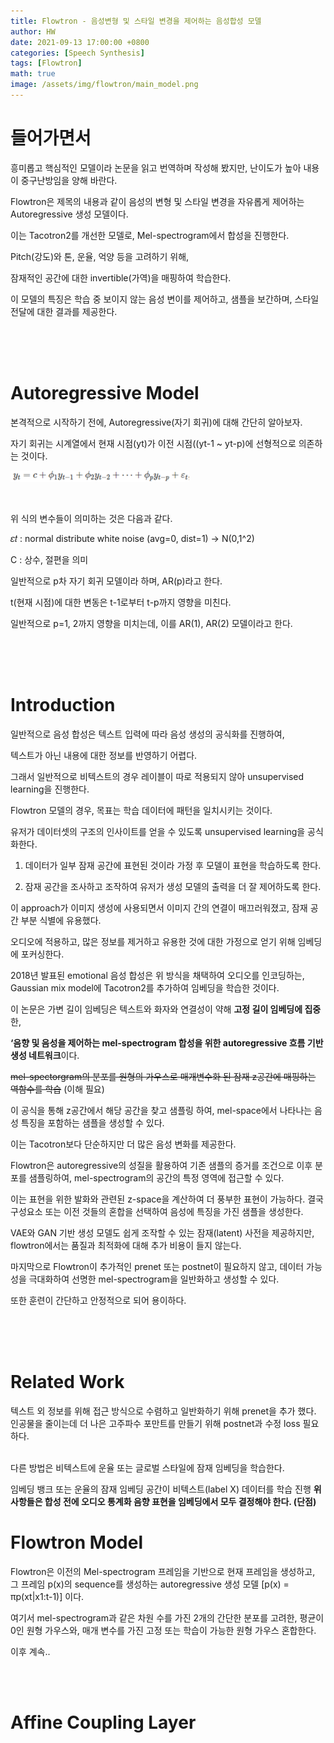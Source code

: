 ```yaml
---
title: Flowtron - 음성변형 및 스타일 변경을 제어하는 음성합성 모델
author: HW
date: 2021-09-13 17:00:00 +0800
categories: [Speech Synthesis]
tags: [Flowtron]
math: true
image: /assets/img/flowtron/main_model.png
---
```




# **들어가면서**

흥미롭고 핵심적인 모델이라 논문을 읽고 번역하며 작성해 봤지만, 
난이도가 높아 내용이 중구난방임을 양해 바란다.<br/>



 Flowtron은 제목의 내용과 같이 음성의 변형 및 스타일 변경을 자유롭게 제어하는 Autoregressive 생성 모델이다.

이는 Tacotron2를 개선한 모델로, Mel-spectrogram에서 합성을 진행한다.<br/>



Pitch(강도)와 톤, 운율, 억양 등을 고려하기 위해,

잠재적인 공간에 대한 invertible(가역)을 매핑하여 학습한다.<br/>



이 모델의 특징은 학습 중 보이지 않는 음성 변이를 제어하고, 샘플을 보간하며, 스타일 전달에 대한 결과를 제공한다.



<br/><br/><br/>

# Autoregressive Model

본격적으로 시작하기 전에, Autoregressive(자기 회귀)에 대해 간단히 알아보자.<br/>



자기 회귀는 시계열에서 현재 시점(yt)가 이전 시점((yt-1 ~ yt-p)에 선형적으로 의존하는 것이다.

![ar_formula](/assets/img/flowtron/ar_formula.png)

<br/>

위 식의 변수들이 의미하는 것은 다음과 같다.

𝜀𝑡 : normal distribute white noise (avg=0, dist=1) → N(0,1^2)

C : 상수, 절편을 의미 <br/>



일반적으로 p차 자기 회귀 모델이라 하며, AR(p)라고 한다.

t(현재 시점)에 대한 변동은 t-1로부터 t-p까지 영향을 미친다.

일반적으로 p=1, 2까지 영향을 미치는데, 이를 AR(1), AR(2) 모델이라고 한다.

<br/><br/><br/>

# Introduction

일반적으로 음성 합성은 텍스트 입력에 따라 음성 생성의 공식화를 진행하여,

텍스트가 아닌 내용에 대한 정보를 반영하기 어렵다.<br/>



그래서 일반적으로 비텍스트의 경우 레이블이 따로 적용되지 않아 unsupervised learning을 진행한다.<br/>



Flowtron 모델의 경우, 목표는 학습 데이터에 패턴을 일치시키는 것이다.

유저가 데이터셋의 구조의 인사이트를 얻을 수 있도록 unsupervised learning을 공식화한다.

1. 데이터가 일부 잠재 공간에 표현된 것이라 가정 후 모델이 표현을 학습하도록 한다.

2. 잠재 공간을 조사하고 조작하여 유저가 생성 모델의 출력을 더 잘 제어하도록 한다.<br/>

   

이 approach가 이미지 생성에 사용되면서 이미지 간의 연결이 매끄러워졌고, 잠재 공간 부분 식별에 유용했다.

오디오에 적용하고, 많은 정보를 제거하고 유용한 것에 대한 가정으로 얻기 위해 임베딩에 포커싱한다.<br/>



2018년 발표된 emotional 음성 합성은 위 방식을 채택하여 오디오를 인코딩하는,
Gaussian mix model에 Tacotron2를 추가하여 임베딩을 학습한 것이다.<br/>



이 논문은 가변 길이 임베딩은 텍스트와 화자와 연결성이 약해 **고정 길이 임베딩에 집중**한,

**‘음향 및 음성을 제어하는 mel-spectrogram 합성을 위한 autoregressive 흐름 기반 생성 네트워크**이다.<br/>



~~mel-spectorgram의 분포를 원형의 가우스로 매개변수화 된 잠재 z공간에 매핑하는 역함수를 학습~~
(이해 필요)<br/>



이 공식을 통해 z공간에서 해당 공간을 찾고 샘플링 하여,
mel-space에서 나타나는 음성 특징을 포함하는 샘플을 생성할 수 있다.

이는 Tacotron보다 단순하지만 더 많은 음성 변화를 제공한다.<br/>



Flowtron은 autoregressive의 성질을 활용하여 기존 샘플의 증거를 조건으로 이후 분포를 샘플링하여, mel-spectrogram의 공간의 특정 영역에 접근할 수 있다.<br/>



이는 표현을 위한 발화와 관련된 z-space을 계산하여 더 풍부한 표현이 가능하다.
결국 구성요소 또는 이전 것들의 혼합을 선택하여 음성에 특징을 가진 샘플을 생성한다.<br/>



VAE와 GAN 기반 생성 모델도 쉽게 조작할 수 있는 잠재(latent) 사전을 제공하지만, 
flowtron에서는 품질과 최적화에 대해 추가 비용이 들지 않는다.<br/>



마지막으로 Flowtron이 추가적인 prenet 또는 postnet이 필요하지 않고, 
데이터 가능성을 극대화하여 선명한 mel-spectrogram을 일반화하고 생성할 수 있다.<br/>

또한 훈련이 간단하고 안정적으로 되어 용이하다.

<br/><br/><br/>

# Related Work

텍스트 외 정보를 위해 접근 방식으로 수렴하고 일반화하기 위해 prenet을 추가 했다.
인공물을 줄이는데 더 나은 고주파수 포만트를 만들기 위해 postnet과 수정 loss 필요하다.<br/><br/>

다른 방법은 비텍스트에 운율 또는 글로벌 스타일에 잠재 임베딩을 학습한다.<br/>

임베딩 뱅크 또는 운율의 잠재 임베딩 공간이 비텍스트(label X) 데이터를 학습 진행
**위 사항들은 합성 전에 오디오 통계화 음향 표현을 임베딩에서 모두 결정해야 한다. (단점)**



# Flowtron Model

Flowtron은 이전의 Mel-spectrogram 프레임을 기반으로 현재 프레임을 생성하고,
그 프레임 p(x)의 sequence를 생성하는 autoregressive 생성 모델 [p(x) = πp(xt|x1:t-1)] 이다.<br/>



여기서 mel-spectrogram과 같은 차원 수를 가진 2개의 간단한 분포를 고려한,
평균이 0인 원형 가우스와, 매개 변수를 가진 고정 또는 학습이 가능한 원형 가우스 혼합한다. <br/>



이후 계속..

<br/><br/>



# Affine Coupling Layer







<br><br>



 
